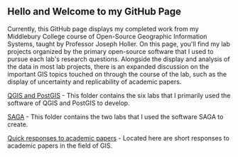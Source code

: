 ## Hello and Welcome to my GitHub Page

Currently, this GitHub page displays my completed work from my Middlebury College course of Open-Source Geographic Information Systems, taught by Professor Joseph Holler. On this page, you'll find my lab projects organized by the primary open-source software that I used to pursue each lab's research questions. Alongside the display and analysis of the data in most lab projects, there is an expanded discussion on the important GIS topics touched on through the course of the lab, such as the display of uncertainty and replicability of academic papers.

[QGIS and PostGIS](qgis/qgis.md) - This folder contains the six labs that I primarily used the software of QGIS and PostGIS to develop.

[SAGA](saga/saga_index.md) - This folder contains the two labs that I used the software SAGA to create.

[Quick responses to academic papers](responses.md) - Located here are short responses to academic papers in the field of GIS.

